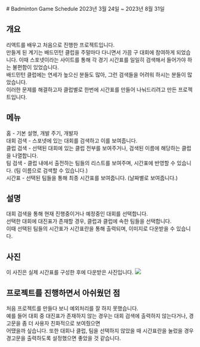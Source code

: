 <p class="line-height: 16px;">
# Badminton Game Schedule  
2023년 3월 24일 ~ 2023년 8월 31일  

## 개요  
리액트를 배우고 처음으로 진행한 프로젝트입니다.  
만들게 된 계기는 배드민턴 클럽을 주말마다 다니면서 가끔 구 대회에 참여하게 되었습니다.
이때 스포넷이라는 사이트를 통해 각 경기 시간표를 일일히 검색해서 들어가야 하는 불편함이 있었습니다.  
배드민턴 클럽에는 연세가 높으신 분들도 많아, 그런 검색들을 어려워 하시는 분들이 많았습니다.  
이러한 문제를 해결하고자 클럽별로 한번에 시간표를 만들어 나눠드리려고 만든 프로젝트입니다.

## 메뉴
홈 - 기본 설명, 개발 주기, 개발자  
대회 검색 - 스포넷에 있는 대회를 검색하고 이를 보여줍니다.  
클럽 검색 - 선택된 대회에 있는 클럽 전부를 보여주거나, 검색된 이름에 해당하는 클럽을 나열합니다.  
팀 검색 - 클럽 내에서 출전하는 팀들의 리스트를 보여주며, 시간표에 반영할 수 있습니다. (팀 이름으로 검색할 수 있습니다.)  
시간표 - 선택된 팀들을 통해 최종 시간표를 보여줍니다. (날짜별로 보여줍니다.)  

## 설명  
대회 검색을 통해 현재 진행중이거나 예정중인 대회를 선택합니다.  
선택한 대회에 대진표가 존재할 경우, 클럽과 클럽에 속한 팀들을 선택합니다.  
이때 선택된 팀들의 시간표가 시간표란을 통해 출력되며, 이미지로 다운받을 수 있습니다.

## 사진
이 사진은 실제 시간표를 구성한 후에 다운받은 사진입니다.
<img src="https://user-images.githubusercontent.com/137369425/257323726-0126a6cd-9750-4ee4-8a9d-c19667684731.png" />

## 프로젝트를 진행하면서 아쉬웠던 점  
처음 프로젝트를 만들다 보니 예외처리를 잘 하지 못했습니다.  
예를 들어 대회 중 대진표가 존재하지 않는 경우는 대회 검색에 출력하지 않는다거나, 경고문을 좀 더 사용자 친화적으로 보여줬으면  
어땠을까 싶습니다. 또한 대회나 클럽, 팀을 선택하지 않았을 때 시간표란을 눌렀을 경우 경고문을 출력하도록 설정했으면 좋았을 것 같습니다.
</p>
